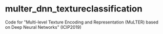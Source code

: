 # multer_dnn_textureclassification
Code for "Multi-level Texture Encoding and Representation (MuLTER) based on Deep Neural Networks" (ICIP2019)

